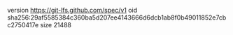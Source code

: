 version https://git-lfs.github.com/spec/v1
oid sha256:29af5585384c360ba5d207ee4143666d6dcb1ab8f0b49011852e7cbc2750417e
size 21488
